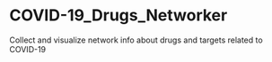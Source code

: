 # COVID-19_Drugs_Networker
Collect and visualize network info about drugs and targets related to COVID-19
